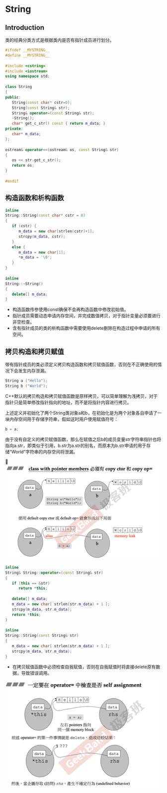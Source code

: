 # String

## Introduction

类的经典分类方式是根据类内是否有指针成员进行划分。

```c++
#ifndef __MYSTRING__
#define __MYSTRING__

#include <cstring>
#include <iostream>
using namespace std;

class String
{
public:                                 
   String(const char* cstr=0);                     
   String(const String& str);                    
   String& operator=(const String& str);         
   ~String();                                    
   char* get_c_str() const { return m_data; }
private:
   char* m_data;
};

ostream& operator<<(ostream& os, const String& str)
{
   os << str.get_c_str();
   return os;
}

#endif
```

## 构造函数和析构函数

```c++
inline
String::String(const char* cstr = 0)
{
   if (cstr) {
      m_data = new char[strlen(cstr)+1];
      strcpy(m_data, cstr);
   }
   else {   
      m_data = new char[1];
      *m_data = '\0';
   }
}

inline
String::~String()
{
   delete[] m_data;
}
```

- 构造函数传参使用const确保不会再构造函数中修改初始值。
- 指针成员需要动态申请内存空间，并完成数值拷贝，对于指针变量必须要进行非空检查。
- 含有指针成员的类的析构函数中需要使用delete删除在构造过程中申请的所有空间。

## 拷贝构造和拷贝赋值

带有指针成员的类必须定义拷贝构造函数和拷贝赋值函数，否则在不正确使用的情况下会发生内存泄漏。

```c++
String a ("Hello");
String b ("World");
```

C++默认的拷贝构造和拷贝赋值函数是原样拷贝，可以简单理解为浅拷贝，对于指针只是简单修改指针指向的地址，而不是将指针内容进行拷贝。

上述定义并初始化了两个String类对象a和b，在初始化是为两个对象各自申请了一块内存空间用于存储字符串，假如这时用户使用赋值符号：

```c++
b = a;
```

由于没有自定义的拷贝赋值函数，那么在赋值之后b的成员变量str字符串指针也将指向a.str，即类似于引用，b.str为a.str的别名，而原本为b.str申请的用于存储“World”字符串的内存空间将泄漏。

![image-20210924131157509](images/string_class/image-20210924131157509.png)

```c++
inline
String& String::operator=(const String& str)
{
   if (this == &str)
      return *this;

   delete[] m_data;
   m_data = new char[ strlen(str.m_data) + 1 ];
   strcpy(m_data, str.m_data);
   return *this;
}

inline
String::String(const String& str)
{
   m_data = new char[ strlen(str.m_data) + 1 ];
   strcpy(m_data, str.m_data);
}
```

- 在拷贝赋值函数中必须检查自我赋值，否则在自我赋值时将直接delete原有数据，导致错误调用。

![image-20210924131400726](images/string_class/image-20210924131400726.png)


